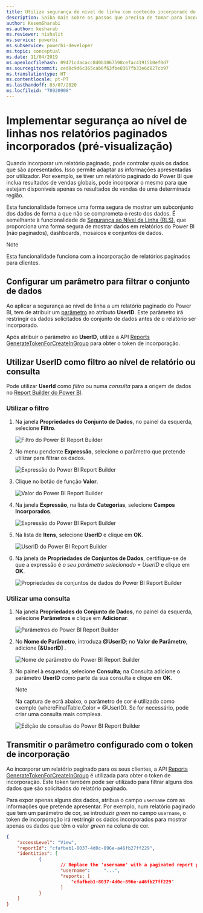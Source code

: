```yaml
---
title: Utilize segurança de nível de linha com conteúdo incorporado do Power BI
description: Saiba mais sobre os passos que precisa de tomar para incorporar conteúdo do Power BI na sua aplicação.
author: KesemSharabi
ms.author: kesharab
ms.reviewer: nishalit
ms.service: powerbi
ms.subservice: powerbi-developer
ms.topic: conceptual
ms.date: 11/04/2019
ms.openlocfilehash: 09471cdacacc8d0b1067598cefac41915b0ef0d7
ms.sourcegitcommit: ced8c9d6c365cab6f63fbe8367fb33e6d827cb97
ms.translationtype: HT
ms.contentlocale: pt-PT
ms.lasthandoff: 03/07/2020
ms.locfileid: "78920908"
---
```

# <a name="implementing-row-level-security-in-embedded-paginated-reports-preview"></a>Implementar segurança ao nível de linhas nos relatórios paginados incorporados (pré-visualização)

Quando incorporar um relatório paginado, pode controlar quais os dados que são apresentados. Isso permite adaptar as informações apresentadas por utilizador. Por exemplo, se tiver um relatório paginado do Power BI que inclua resultados de vendas globais, pode incorporar o mesmo para que estejam disponíveis apenas os resultados de vendas de uma determinada região.

Esta funcionalidade fornece uma forma segura de mostrar um subconjunto dos dados de forma a que não se comprometa o resto dos dados. É semelhante à funcionalidade de [Segurança ao Nível da Linha (RLS)](embedded-row-level-security.md), que proporciona uma forma segura de mostrar dados em relatórios do Power BI (não paginados), dashboards, mosaicos e conjuntos de dados.  

> [!Note]
> Esta funcionalidade funciona com a incorporação de relatórios paginados para clientes.

## <a name="configuring-a-parameter-to-filter-the-dataset"></a>Configurar um parâmetro para filtrar o conjunto de dados

Ao aplicar a segurança ao nível de linha a um relatório paginado do Power BI, tem de atribuir um [parâmetro](../paginated-reports/report-builder-parameters.md) ao atributo **UserID**. Este parâmetro irá restringir os dados solicitados do conjunto de dados antes de o relatório ser incorporado.

Após atribuir o parâmetro ao **UserID**, utilize a API [Reports GenerateTokenForCreateInGroup](https://docs.microsoft.com/rest/api/power-bi/embedtoken/reports_generatetokenforcreateingroup) para obter o token de incorporação.

## <a name="use-userid-as-a-filter-at-report-or-query-level"></a>Utilizar UserID como filtro ao nível de relatório ou consulta

Pode utilizar **UserId** como *filtro* ou numa *consulta* para a origem de dados no [Report Builder do Power BI](../paginated-reports/report-builder-power-bi.md).

### <a name="using-the-filter"></a>Utilizar o filtro

1. Na janela **Propriedades do Conjunto de Dados**, no painel da esquerda, selecione **Filtro**.

    ![Filtro do Power BI Report Builder](media/embedded-paginated-reports-secure-data/filter.png)

2. No menu pendente **Expressão**, selecione o parâmetro que pretende utilizar para filtrar os dados.

     ![Expressão do Power BI Report Builder](media/embedded-paginated-reports-secure-data/expression.png)

3. Clique no botão de função **Valor**. 

    ![Valor do Power BI Report Builder](media/embedded-paginated-reports-secure-data/function.png)

4. Na janela **Expressão**, na lista de **Categorias**, selecione **Campos Incorporados**.

    ![Expressão do Power BI Report Builder](media/embedded-paginated-reports-secure-data/built-in-fields.png)

5. Na lista de **Itens**, selecione **UserID** e clique em **OK**.

    ![UserID do Power BI Report Builder](media/embedded-paginated-reports-secure-data/userid.png)

6. Na janela de **Propriedades de Conjuntos de Dados**, certifique-se de que a expressão é *o seu parâmetro selecionado = UserID* e clique em **OK**.

    ![Propriedades de conjuntos de dados do Power BI Report Builder](media/embedded-paginated-reports-secure-data/verify.png)

### <a name="using-a-query"></a>Utilizar uma consulta

1. Na janela **Propriedades do Conjunto de Dados**, no painel da esquerda, selecione **Parâmetros** e clique em **Adicionar**.

    ![Parâmetros do Power BI Report Builder](media/embedded-paginated-reports-secure-data/parameters.png)

2. No **Nome de Parâmetro**, introduza **\@UserID**; no **Valor de Parâmetro**, adicione **[&UserID]** .

    ![Nome de parâmetro do Power BI Report Builder](media/embedded-paginated-reports-secure-data/parameter-name.png) 

3. No painel à esquerda, selecione **Consulta**; na Consulta adicione o parâmetro **UserID** como parte da sua consulta e clique em **OK**.
    > [!NOTE]
    > Na captura de ecrã abaixo, o parâmetro de cor é utilizado como exemplo (whereFinalTable.Color = @UserID). Se for necessário, pode criar uma consulta mais complexa.

    ![Edição de consultas do Power BI Report Builder](media/embedded-paginated-reports-secure-data/query-edit.png)

## <a name="passing-the-configured-parameter-using-the-embed-token"></a>Transmitir o parâmetro configurado com o token de incorporação

Ao incorporar um relatório paginado para os seus clientes, a API [Reports GenerateTokenForCreateInGroup](https://docs.microsoft.com/rest/api/power-bi/embedtoken/reports_generatetokenforcreateingroup) é utilizada para obter o token de incorporação. Este token também pode ser utilizado para filtrar alguns dos dados que são solicitados do relatório paginado.

Para expor apenas alguns dos dados, atribua o campo `username` com as informações que pretende apresentar. Por exemplo, num relatório paginado que tem um parâmetro de cor, se introduzir *green* no campo `username`, o token de incorporação irá restringir os dados incorporados para mostrar apenas os dados que têm o valor *green* na coluna de cor.

```JSON
{
    "accessLevel": "View",
    "reportId": "cfafbeb1-8037-4d0c-896e-a46fb27ff229",
    "identities": [
            {
                    // Replace the 'username' with a paginated report parameter
                    "username":     "...",
                    "reports: [
                        "cfafbeb1-8037-4d0c-896e-a46fb27ff229"
                    ]
            }
    ]
}
```
